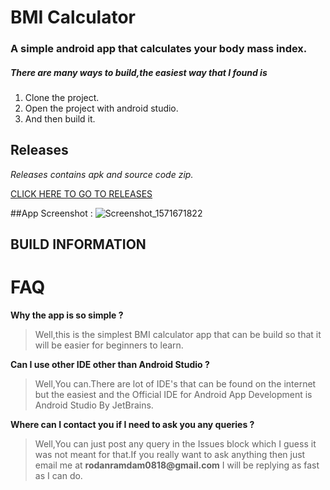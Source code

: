 # BMI Calculator
### A simple android app that calculates your body mass index.


##### There are many ways to build,the easiest way that I  found is 
1. Clone the project.
2. Open the project with android studio.
3. And then build it.
## Releases 

_Releases contains apk and source code zip._

[CLICK HERE TO GO TO RELEASES](https://github.com/rodan0818/BMI-Calculator/releases)

##App Screenshot :
![Screenshot_1571671822](https://user-images.githubusercontent.com/56137447/67219762-48efab80-f448-11e9-86fc-6ca04e60f79a.png)


## BUILD INFORMATION

# FAQ
**Why the app is so simple ?**
>Well,this is the simplest BMI calculator app that can be build so that it will be easier for beginners to learn.

**Can I use other IDE other than Android Studio ?**
>Well,You can.There are lot of IDE's that can be found on the internet but the easiest and the Official IDE for Android App Development is Android Studio By JetBrains.

**Where can I contact you if I need to ask you any queries ?**
>Well,You can just post any query in the Issues block which I guess it was not meant for that.If you really want to ask anything then just email me at __rodanramdam0818@gmail.com__ I will be replying as fast as I can do.

